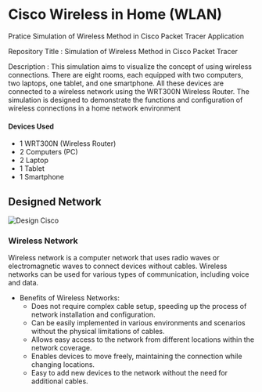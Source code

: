 # Cisco Wireless in Home (WLAN)
Pratice Simulation of Wireless Method in Cisco Packet Tracer Application

Repository Title : Simulation of Wireless Method in Cisco Packet Tracer

Description : This simulation aims to visualize the concept of using wireless connections. There are eight rooms, each equipped with two computers, two laptops, one tablet, and one smartphone. All these devices are connected to a wireless network using the WRT300N Wireless Router. The simulation is designed to demonstrate the functions and configuration of wireless connections in a home network environment

#### Devices Used
  - 1 WRT300N (Wireless Router)
  - 2 Computers (PC)
  - 2 Laptop
  - 1 Tablet
  - 1 Smartphone
    
## Designed Network
![Design Cisco](https://github.com/Alizaaaja4/Cisco_Wireless_Network_WLAN/blob/main/Dokumentasi.jpeg)

### Wireless Network
Wireless network is a computer network that uses radio waves or electromagnetic waves to connect devices without cables. Wireless networks can be used for various types of communication, including voice and data. 

- Benefits of Wireless Networks:
  - Does not require complex cable setup, speeding up the process of network installation and configuration.
  - Can be easily implemented in various environments and scenarios without the physical limitations of cables.
  - Allows easy access to the network from different locations within the network coverage.
  - Enables devices to move freely, maintaining the connection while changing locations.
  - Easy to add new devices to the network without the need for additional cables.
